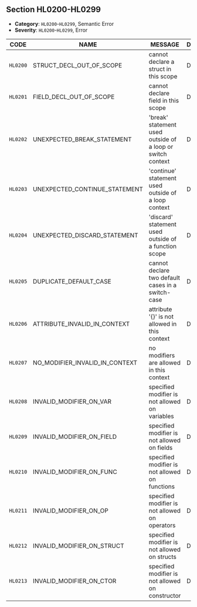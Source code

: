 ## Section HL0200-HL0299

- **Category**: `HL0200`-`HL0299`, Semantic Error
- **Severity**: `HL0200`-`HL0299`, Error

| CODE     | NAME                           | MESSAGE                                                    | DESCRIPTION |
| -------- | ------------------------------ | ---------------------------------------------------------- | ----------- |
| `HL0200` | STRUCT_DECL_OUT_OF_SCOPE       | cannot declare a struct in this scope                      | Desc        |
| `HL0201` | FIELD_DECL_OUT_OF_SCOPE        | cannot declare field in this scope                         | Desc        |
| `HL0202` | UNEXPECTED_BREAK_STATEMENT     | 'break' statement used outside of a loop or switch context | Desc        |
| `HL0203` | UNEXPECTED_CONTINUE_STATEMENT  | 'continue' statement used outside of a loop context        | Desc        |
| `HL0204` | UNEXPECTED_DISCARD_STATEMENT   | 'discard' statement used outside of a function scope       | Desc        |
| `HL0205` | DUPLICATE_DEFAULT_CASE         | cannot declare two default cases in a switch-case          | Desc        |
| `HL0206` | ATTRIBUTE_INVALID_IN_CONTEXT   | attribute '{}' is not allowed in this context              | Desc        |
| `HL0207` | NO_MODIFIER_INVALID_IN_CONTEXT | no modifiers are allowed in this context                   | Desc        |
| `HL0208` | INVALID_MODIFIER_ON_VAR        | specified modifier is not allowed on variables             | Desc        |
| `HL0209` | INVALID_MODIFIER_ON_FIELD      | specified modifier is not allowed on fields                | Desc        |
| `HL0210` | INVALID_MODIFIER_ON_FUNC       | specified modifier is not allowed on functions             | Desc        |
| `HL0211` | INVALID_MODIFIER_ON_OP         | specified modifier is not allowed on operators             | Desc        |
| `HL0212` | INVALID_MODIFIER_ON_STRUCT     | specified modifier is not allowed on structs               | Desc        |
| `HL0213` | INVALID_MODIFIER_ON_CTOR       | specified modifier is not allowed on constructor           | Desc        |